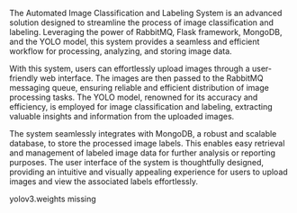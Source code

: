 The Automated Image Classification and Labeling System is an advanced solution designed to streamline the process of image classification and labeling. Leveraging the power of RabbitMQ, Flask framework, MongoDB, and the YOLO model, this system provides a seamless and efficient workflow for processing, analyzing, and storing image data.

With this system, users can effortlessly upload images through a user-friendly web interface. The images are then passed to the RabbitMQ messaging queue, ensuring reliable and efficient distribution of image processing tasks. The YOLO model, renowned for its accuracy and efficiency, is employed for image classification and labeling, extracting valuable insights and information from the uploaded images.

The system seamlessly integrates with MongoDB, a robust and scalable database, to store the processed image labels. This enables easy retrieval and management of labeled image data for further analysis or reporting purposes. The user interface of the system is thoughtfully designed, providing an intuitive and visually appealing experience for users to upload images and view the associated labels effortlessly.

yolov3.weights missing
